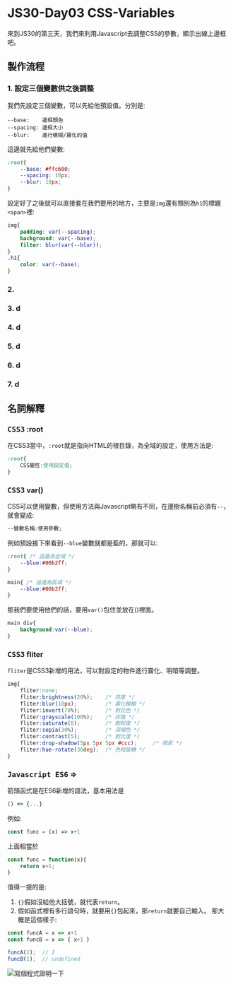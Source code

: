 # JS30-Day03 CSS-Variables

來到JS30的第三天，我們來利用Javascript去調整CSS的參數，顯示出線上邊框吧。

## 製作流程
### 1. 設定三個變數供之後調整
我們先設定三個變數，可以先給他預設值。分別是:
```
--base:    邊框顏色
--spacing: 邊框大小
--blur:    進行模糊/霧化的值
```
這邊就先給他們變數:
```css
:root{
    --base: #ffc600;
    --spacing: 10px;
    --blur: 10px;
}
```
設定好了之後就可以直接套在我們要用的地方，主要是`img`還有類別為`h1`的標題`<span>`裡:
```css
img{
    padding: var(--spacing);
    background: var(--base);
    filter: blur(var(--blur));
}
.h1{
    color: var(--base);
}
```

### 2. 
### 3. d
### 4. d
### 5. d
### 6. d
### 7. d

## 名詞解釋
### <kbd>CSS3</kbd> :root
在CSS3當中，`:root`就是指向HTML的根目錄，為全域的設定，使用方法是:
```css
:root{
    CSS屬性:使用設定值;
}
```

### <kbd>CSS3</kbd> var()

CSS可以使用變數，但使用方法與Javascript略有不同，在邊樹名稱前必須有`--`，就會變成:
```css
--變數名稱:使用參數;
```

例如預設接下來看到`--blue`變數就都是藍的，那就可以:
```css
:root{ /* 這邊為全域 */
    --blue:#00b2ff;
}

main{ /* 這邊為區域 */
    --blue:#00b2ff;
}
```

那我們要使用他們的話，要用`var()`包住並放在()裡面。
```css
main div{
    background:var(--blue);
}
```

### <kbd>CSS3</kbd> fliter
`fliter`是CSS3新增的用法，可以對設定的物件進行霧化、明暗等調整。
```css
img{
    fliter:none;
    fliter:brightness(20%);    /* 亮度 */
    fliter:blur(10px);         /* 霧化模糊 */
    fliter:invert(70%);        /* 對比色 */
    fliter:grayscale(100%);    /* 灰階 */
    fliter:saturate(8);        /* 飽和度 */
    fliter:sepia(30%);         /* 深褐色 */
    fliter:contrast(5);        /* 對比度 */
    fliter:drop-shadow(5px 5px 5px #ccc);     /* 陰影 */
    fliter:hue-rotate(30deg);  /* 色相旋轉 */
}
```
### <kbd>Javascript ES6</kbd> =>
箭頭函式是在ES6新增的語法，基本用法是
```javascript
() => {...}
```
例如:
```javascript
const func = (x) => x+1
```
上面相當於
```javascript
const func = function(x){
    return x+1;
}
```
值得一提的是:
1. `{}`假如沒給他大括號，就代表`return`。
2. 假如函式裡有多行語句時，就要用`{}`包起來，那`return`就要自己輸入。
那大概是這個樣子:
```javascript
const funcA = x => x+1
const funcB = x => { x+1 }

funcA(1);  // 2
funcB(1);  // undefined
```
![寫個程式證明一下](https://i.imgur.com/kTuGWKJ.png)
